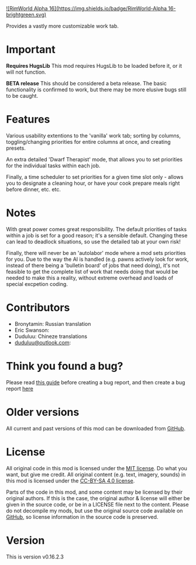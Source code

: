 [![RimWorld Alpha 16](https://img.shields.io/badge/RimWorld-Alpha 16-brightgreen.svg)](http://rimworldgame.com/)

Provides a vastly more customizable work tab. 

# Important
**Requires HugsLib**
This mod requires HugsLib to be loaded before it, or it will not function.

**BETA release**
This should be considered a beta release. The basic functionality is confirmed to work, but there may be more elusive bugs still to be caught.


# Features
Various usability extentions to the 'vanilla' work tab; sorting by columns, toggling/changing priorities for entire columns at once, and creating presets. 

An extra detailed 'Dwarf Therapist' mode, that allows you to set priorities for the individual tasks within each job. 

Finally, a time scheduler to set priorities for a given time slot only - allows you to designate a cleaning hour, or have your cook prepare meals right before dinner, etc. etc. 


# Notes
With great power comes great responsibility. The default priorities of tasks within a job is set for a good reason; it's a sensible default. Changing these can lead to deadlock situations, so use the detailed tab at your own risk! 

Finally, there will never be an 'autolabor' mode where a mod sets priorities for you. Due to the way the AI is handled (e.g. pawns actively look for work, instead of there being a 'bulletin board' of jobs that need doing), it's not feasible to get the complete list of work that needs doing that would be needed to make this a reality, without extreme overhead and loads of special excpetion coding.

# Contributors
 - Bronytamin:	Russian translation
 - Eric Swanson:	
 - Duduluu:	Chineze translations
 - duduluu@outlook.com:	

# Think you found a bug? 
Please read [this guide](http://steamcommunity.com/sharedfiles/filedetails/?id=725234314) before creating a bug report,
 and then create a bug report [here](https://github.com/FluffierThanThou/WorkTab/issues)

# Older versions
All current and past versions of this mod can be downloaded from [GitHub](https://github.com/FluffierThanThou/WorkTab/releases).

# License
All original code in this mod is licensed under the [MIT license](https://opensource.org/licenses/MIT). Do what you want, but give me credit. 
All original content (e.g. text, imagery, sounds) in this mod is licensed under the [CC-BY-SA 4.0 license](http://creativecommons.org/licenses/by-sa/4.0/).

Parts of the code in this mod, and some content may be licensed by their original authors. If this is the case, the original author & license will either be given in the source code, or be in a LICENSE file next to the content. Please do not decompile my mods, but use the original source code available on [GitHub](https://github.com/FluffierThanThou/WorkTab/), so license information in the source code is preserved.

# Version
This is version v0.16.2.3